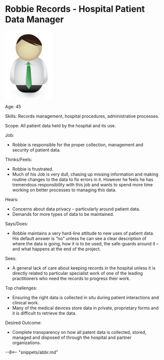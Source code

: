 <!-- SPDX-License-Identifier: CC-BY-4.0 -->
<!-- Copyright Contributors to the ODPi Egeria project. -->

# Robbie Records - Hospital Patient Data Manager

![Icon](robbie-records.png)

Age: 45

Skills: Records management, hospital procedures, administrative processes.

Scope: All patient data held by the hospital and its use.

Job:

* Robbie is responsible for the proper collection,
management and security of patient data.

Thinks/Feels:

* Robbie is frustrated.
* Much of his Job is very dull, chasing up missing information
and making routine changes to the data to fix errors in it.
However he feels he has tremendous responsibility with this job and
wants to spend more time working on better processes to managing this data.

Hears:

* Concerns about data privacy – particularly around patient data.
* Demands for more types of data to be maintained.

Says/Does:

* Robbie maintains a very hard-line attitude to new uses of patient data.
His default answer is “no” unless he can see a clear description of
where the data is going, how it is to be used, the safe-guards around
it – and what happens at the end of the project.

Sees:

* A general lack of care about keeping records in the hospital unless
it is directly related to particular specialist work of one of the
leading practitioners who need the records to progress their work.

Top challenges:

* Ensuring the right data is collected in situ during patient
interactions and clinical work.
* Many of the medical devices store data in private, proprietary
forms and it is difficult to retrieve the data.

Desired Outcome:

* Complete transparency on how all patent data is collected,
stored, managed and disposed of through the hospital and partner organizations.



--8<-- "snippets/abbr.md"

